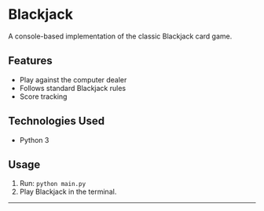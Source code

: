 # Blackjack

A console-based implementation of the classic Blackjack card game.

## Features

- Play against the computer dealer
- Follows standard Blackjack rules
- Score tracking

## Technologies Used

- Python 3

## Usage

1. Run: `python main.py`
2. Play Blackjack in the terminal.

---
